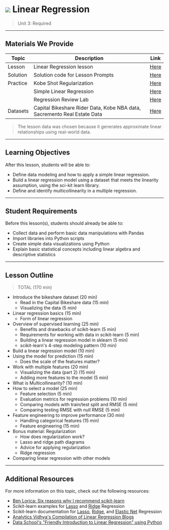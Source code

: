 # ![](https://ga-dash.s3.amazonaws.com/production/assets/logo-9f88ae6c9c3871690e33280fcf557f33.png) Linear Regression

> Unit 3: Required

---

## Materials We Provide

| Topic | Description | Link |
| --- | --- | --- |
| Lesson | Linear Regression lesson | [Here](./linear_regression.ipynb) |
| Solution  | Solution code for Lesson Prompts | [Here](./solutions/linear_regression-solutions.ipynb) |
| Practice | Kobe Shot Regularization | [Here](./practice) |
|          | Simple Linear Regression | [Here](./practice) |
|          | Regression Review Lab    | [Here](./practice) |
| Datasets | Capital Bikeshare Rider Data, Kobe NBA data, Sacremento Real Estate Data | [Here](./datasets/) |


> The lesson data was chosen because it generates approximate linear relationships using real-world data.

---

## Learning Objectives

After this lesson, students will be able to:
- Define data modeling and how to apply a simple linear regression.
- Build a linear regression model using a dataset that meets the linearity assumption, using the sci-kit learn library.
- Define and identify multicollinearity in a multiple regression.

---

## Student Requirements

Before this lesson(s), students should already be able to:
- Collect data and perform basic data manipulations with Pandas
- Import libraries into Python scripts
- Create simple data visualizations using Python
- Explain basic statistical concepts including linear algebra and descriptive statistics

----

## Lesson Outline

> TOTAL (170 min)
- Introduce the bikeshare dataset (20 min)
  - Read in the Capital Bikeshare data (15 min)
  - Visualizing the data (5 min)
- Linear regression basics (15 min)
  - Form of linear regression
- Overview of supervised learning (25 min)
  - Benefits and drawbacks of scikit-learn (5 min)
  - Requirements for working with data in scikit-learn (5 min)
  - Building a linear regression model in sklearn (5 min)
  - scikit-learn's 4-step modeling pattern (10 min)
- Build a linear regression model (10 min)
- Using the model for prediction (15 min)
  - Does the scale of the features matter?
- Work with multiple features (20 min)
  - Visualizing the data (part 2) (15 min)
  - Adding more features to the model (5 min)
- What is Multicollinearity? (10 min)
- How to select a model (25 min)
  - Feature selection (5 min)
  - Evaluation metrics for regression problems (10 min)
  - Comparing models with train/test split and RMSE (5 min)
  - Comparing testing RMSE with null RMSE (5 min)
- Feature engineering to improve performance (30 min)
  - Handling categorical features (15 min)
  - Feature engineering (15 min)
- Bonus material: Regularization
  - How does regularization work?
  - Lasso and ridge path diagrams
  - Advice for applying regularization
  - Ridge regression
- Comparing linear regression with other models


---

## Additional Resources

For more information on this topic, check out the following resources:

- [Ben Lorica: Six reasons why I recommend scikit-learn](http://radar.oreilly.com/2013/12/six-reasons-why-i-recommend-scikit-learn.html)
- Scikit-learn examples for [Lasso](http://scikit-learn.org/stable/auto_examples/linear_model/plot_lasso_lars.html) and [Ridge](http://scikit-learn.org/stable/auto_examples/linear_model/plot_ridge_path.html) Regression
- Scikit-learn documentation for [Lasso](http://scikit-learn.org/stable/modules/generated/sklearn.linear_model.Lasso.html),  [Ridge](http://scikit-learn.org/stable/modules/generated/sklearn.linear_model.Ridge.html), and [Elastic Net](http://scikit-learn.org/stable/modules/generated/sklearn.linear_model.ElasticNet.html) Regression
- [Analytics Vidhya's Compilation of Linear Regression Blogs](https://www.analyticsvidhya.com/blog/tag/linear-regression/)
- [Data School's "Friendly Introduction to Linear Regression" using Python](http://www.dataschool.io/linear-regression-in-python/)

